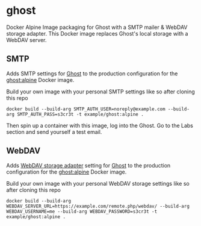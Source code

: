 # ghost
Docker Alpine Image packaging for Ghost with a SMTP mailer & WebDAV storage adapter. This Docker image replaces Ghost's local storage with a WebDAV server.

## SMTP

Adds SMTP settings for [Ghost](http://ghost.org) to the production configuration for the [ghost:alpine](https://github.com/docker-library/ghost/blob/c5c8e3ce1c14a057029b4d7f5770d8fe54ae695b/1/alpine/Dockerfile) Docker image.

Build your own image with your personal SMTP settings like so after cloning this repo

```
docker build --build-arg SMTP_AUTH_USER=noreply@example.com --build-arg SMTP_AUTH_PASS=s3cr3t -t example/ghost:alpine .
```

Then spin up a container with this image, log into the Ghost. Go to the Labs section and send yourself a test email.

## WebDAV

Adds [WebDAV storage adapter](https://github.com/bartt/ghost-webdav-storage-adapter) setting for [Ghost](http://ghost.org) to the production configuration for the [ghost:alpine](https://github.com/docker-library/ghost/blob/c5c8e3ce1c14a057029b4d7f5770d8fe54ae695b/1/alpine/Dockerfile) Docker image. 

Build your own image with your personal WebDAV storage settings like so after cloning this repo

```
docker build --build-arg WEBDAV_SERVER_URL=https://example.com/remote.php/webdav/ --build-arg WEBDAV_USERNAME=me --build-arg WEBDAV_PASSWORD=s3cr3t -t example/ghost:alpine .
```
